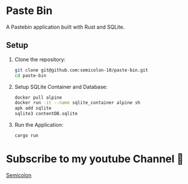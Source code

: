 # Paste Bin

A Pastebin application built with Rust and SQLite.

## Setup

1. Clone the repository:

   ```bash
   git clone git@github.com:semicolon-10/paste-bin.git
   cd paste-bin
   ```
2. Setup SQLite Container and Database:
   ```bash
   docker pull alpine
   docker run -it --name sqlite_container alpine sh
   apk add sqlite
   sqlite3 contentDB.sqlite
   ```
3. Run the Application:
   ```bash
   cargo run
   ```
# Subscribe to my youtube Channel 🎥

[Semicolon](https://www.youtube.com/@Semicolon10)

